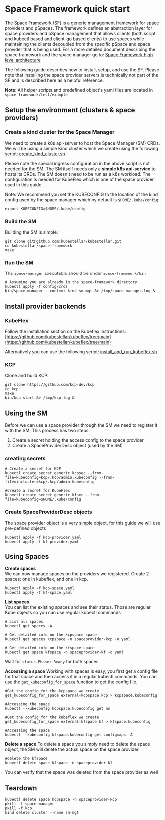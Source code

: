 # Space Framework quick start 

The Space Framework (SF) is a generic management framework for space providers and pSpaces. The framework defines an abstraction layer for space providers and pSpace management that allows clients (both script and kubectl based and client-go based clients) to use spaces while maintaining the clients decoupled from the specific pSpace and space provider that is being used. For a more detailed document describing the space framework and the space manager go to: [Space Framework high level architecture](https://github.com/kubestellar/kubestellar/blob/main/space-framework/docs/space-framework.md)

The following guide describes how to install, setup, and use the SF. Please note that installing the space provider servers is technically not part of the SF and is described here as a helpful reference.

**Note**: All helper scripts and predefined object's yaml files are located in `space-framework/test/example`

## Setup the environment (clusters & space providers)
### Create a kind cluster for the Space Manager
We need to create a k8s api-server to host the Space Manager (SM) CRDs. We will be using a simple Kind cluster which we create using the following script: [create_kind_cluster.sh](create_kind_cluster.sh)<br/>

Please note the special ingress configuration in the above script is not needed for the SM. The SM itself needs only a **simple k8s api-service** to hosts its CRDs. The SM doesn't need to be run as a k8s workload. The configuration is needed for KubeFlex which is one of the space provider used in this guide.   

Note: We recommend you set the KUBECONFIG to the location of the kind config used by the space manager which by default is `$HOME/.kube/config`:
```shell
export KUBECONFIG=$HOME/.kube/config
```

### Build the SM
Building the SM is simple:  
```shell
git clone git@github.com:kubestellar/kubestellar.git
cd kubestellar/space-framework
make 
```

### Run the SM
The `space-manager` executable should be under `space-framework/bin` 

```shell
# Assuming you are already in the space-framework directory
kubectl apply -f config/crds
bin/space-manager --context kind-sm-mgt &> /tmp/space-manager.log &
```

## Install provider backends
### KubeFlex
Follow the installation section on the Kubeflex instructions:  
[https://github.com/kubestellar/kubeflex/tree/main](https://github.com/kubestellar/kubeflex/tree/main)<br/>

Alternatively you can use the following script:
[install_and_run_kubeflex.sh](install_and_run_kubeflex.sh)<br/>

### KCP
Clone and build KCP:
```shell
git clone https://github.com/kcp-dev/kcp
cd kcp
make
bin/kcp start &> /tmp/kcp.log &
```

## Using the SM
Before we can use a space provider through the SM we need to register it with the SM. This process has two steps:
1. Create a secret holding the access config to the space provider
2. Create a SpaceProviderDesc object (used by the SM)

### creating secrets 
```shell
# Create a secret for KCP
kubectl create secret generic kcpsec --from-file=kubeconfig=kcp/.kcp/admin.kubeconfig --from-file=incluster=kcp/.kcp/admin.kubeconfig

#Create a secret for KubeFlex
kubectl create secret generic kfsec --from-file=kubeconfig=$HOME/.kube/config 
```
### Create SpaceProviderDesc objects 
The space provider object is a very simple object, for this guide we will use pre-defined objects
```shell
kubectl apply -f kcp-provider.yaml
kubectl apply -f kf-provider.yaml
```

## Using Spaces
**Create spaces**  
We can now manage spaces on the providers we registered. 
Create 2 spaces: one in kubeflex, and one in kcp.  
```shell
kubectl apply -f kcp-space.yaml
kubectl apply -f kf-space.yaml
```
**List spaces**  
You can list the existing spaces and see their status. Those are regular Kube objects so you can use regular kubectl commands

```shell
# List all spaces
kubectl get spaces -A

# Get detailed info on the kcpspace space
kubectl get spaces kcpspace -n spaceprovider-kcp -o yaml

# Get detailed info on the kfspace space
kubectl get space kfspace -n spaceprovider-kf -o yaml
```
Wait for `status.Phase: Ready` for both spaces

**Accessing a space**
Working with spaces is easy, you first get a config file for that space and then access it in a regular kubectl commands. You can use the `get_kubeconfig_for_space` function to get the config file.

```shell
#Get the config for the kcpspace we create
get_kubeconfig_for_space external-kcpspace kcp > kcpspace.kubeconfig

#Accessing the space
kubectl --kubeconfig kcpspace.kubeconfig get ns

#Get the config for the kubeflex we create
get_kubeconfig_for_space external-kfspace kf > kfspace.kubeconfig

#Accessing the space
kubectl --kubeconfig kfspace.kubeconfig get configmaps -A
```

**Delete a space**
To delete a space you simply need to delete the space object, the SM will delete the actual space on the space provider. 
```shell
#delete the kfspace
kubectl delete space kfspace -n spaceprovider-kf
```

You can verify that the space was deleted from the space provider as well

## Teardown
```shell
kubectl delete space kcpspace -n spaceprovider-kcp
pkill -f space-manager
pkill -f kcp
kind delete cluster --name sm-mgt
```
